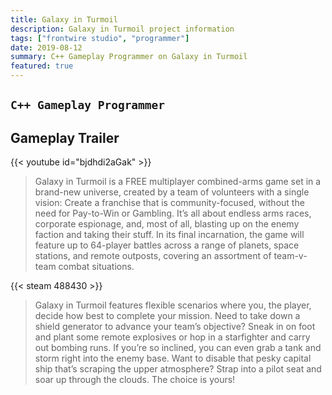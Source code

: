 ```yaml
---
title: Galaxy in Turmoil
description: Galaxy in Turmoil project information
tags: ["frontwire studio", "programmer"]
date: 2019-08-12
summary: C++ Gameplay Programmer on Galaxy in Turmoil
featured: true
---
```


## `C++ Gameplay Programmer`

## Gameplay Trailer

{{< youtube id="bjdhdi2aGak" >}}

> Galaxy in Turmoil is a FREE multiplayer combined-arms game set in a brand-new universe, created by a team of volunteers with a single vision: Create a franchise that is community-focused, without the need for Pay-to-Win or Gambling. It’s all about endless arms races, corporate espionage, and, most of all, blasting up on the enemy faction and taking their stuff. In its final incarnation, the game will feature up to 64-player battles across a range of planets, space stations, and remote outposts, covering an assortment of team-v-team combat situations.

{{< steam 488430 >}}

> Galaxy in Turmoil features flexible scenarios where you, the player, decide how best to complete your mission. Need to take down a shield generator to advance your team’s objective? Sneak in on foot and plant some remote explosives or hop in a starfighter and carry out bombing runs. If you’re so inclined, you can even grab a tank and storm right into the enemy base. Want to disable that pesky capital ship that’s scraping the upper atmosphere? Strap into a pilot seat and soar up through the clouds. The choice is yours! 
